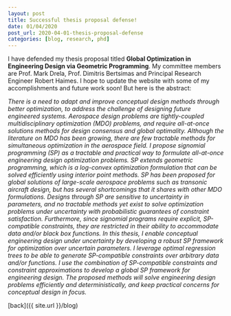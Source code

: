 ```yaml
---
layout: post
title: Successful thesis proposal defense!
date: 01/04/2020
post_url: 2020-04-01-thesis-proposal-defense
categories: [blog, research, phd]
---
```


I have defended my thesis proposal titled **Global Optimization in Engineering Design via Geometric Programming**.
My committee members are Prof. Mark Drela, Prof. Dimitris Bertsimas and Principal Research Engineer
Robert Haimes. I hope to update the website with some of my accomplishments and future
work soon! But here is the abstract:

*There is a need to adapt and improve conceptual design methods
through better optimization, to address the challenge of
designing future engineered systems. Aerospace design problems
are tightly-coupled multidisciplinary optimization (MDO) problems, and require
all-at-once solutions methods for design consensus and global optimality.
Although the literature on MDO has been growing, there are few tractable methods
for simultaneous optimization in the aerospace field.
I propose signomial programming (SP) as a tractable and practical way to
formulate all-at-once engineering design optimization problems. SP extends geometric
programming, which is a log-convex optimization formulation that can be solved efficiently
using interior point methods. SP has been proposed
for global solutions of large-scale aerospace problems
such as transonic aircraft design, but has several shortcomings
that it shares with other MDO formulations.
Designs through SP are sensitive to uncertainty in parameters, and
no tractable methods yet exist to solve optimization problems under uncertainty with
probabilistic guarantees of constraint satisfaction. Furthermore, since signomial
programs require explicit, SP-compatible constraints,
they are restricted in their ability to accommodate data and/or black box functions.
In this thesis, I enable conceptual engineering design under uncertainty by developing a robust SP
framework for optimization over uncertain parameters. I leverage
optimal regression trees to be able to generate SP-compatible constraints
over arbitrary data and/or functions.
I use the combination of SP-compatible constraints and constraint approximations
to develop a global SP framework for engineering design.
The proposed methods will solve engineering design problems efficiently
and deterministically, and keep practical concerns for conceptual design
in focus.*


[back]({{ site.url }}/blog)
